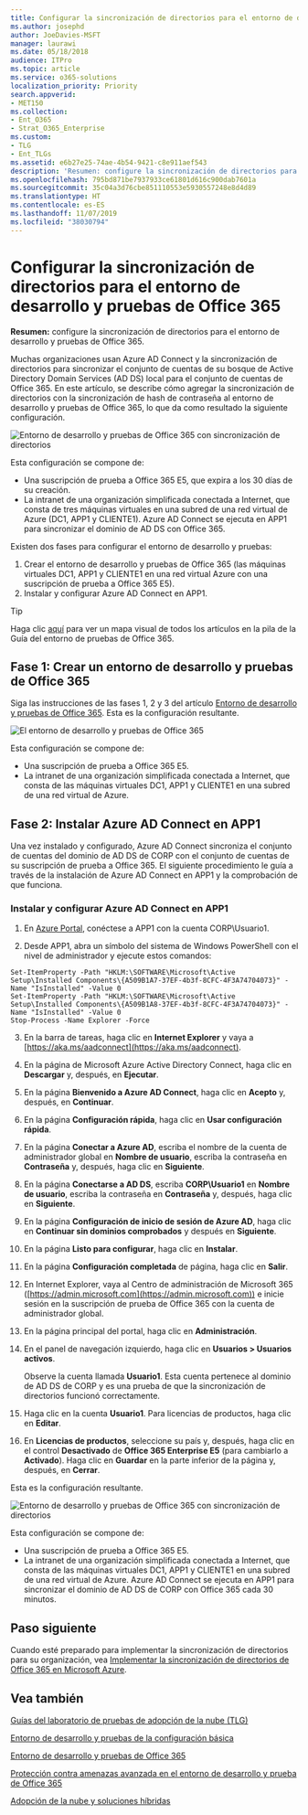 ```yaml
---
title: Configurar la sincronización de directorios para el entorno de desarrollo y pruebas de Office 365
ms.author: josephd
author: JoeDavies-MSFT
manager: laurawi
ms.date: 05/18/2018
audience: ITPro
ms.topic: article
ms.service: o365-solutions
localization_priority: Priority
search.appverid:
- MET150
ms.collection:
- Ent_O365
- Strat_O365_Enterprise
ms.custom:
- TLG
- Ent_TLGs
ms.assetid: e6b27e25-74ae-4b54-9421-c8e911aef543
description: 'Resumen: configure la sincronización de directorios para el entorno de desarrollo y pruebas de Office 365.'
ms.openlocfilehash: 795bd871be7937933ce61801d616c900dab7601a
ms.sourcegitcommit: 35c04a3d76cbe851110553e5930557248e8d4d89
ms.translationtype: HT
ms.contentlocale: es-ES
ms.lasthandoff: 11/07/2019
ms.locfileid: "38030794"
---
```

# <a name="directory-synchronization-for-your-office-365-devtest-environment"></a>Configurar la sincronización de directorios para el entorno de desarrollo y pruebas de Office 365

 **Resumen:** configure la sincronización de directorios para el entorno de desarrollo y pruebas de Office 365.
  
Muchas organizaciones usan Azure AD Connect y la sincronización de directorios para sincronizar el conjunto de cuentas de su bosque de Active Directory Domain Services (AD DS) local para el conjunto de cuentas de Office 365. En este artículo, se describe cómo agregar la sincronización de directorios con la sincronización de hash de contraseña al entorno de desarrollo y pruebas de Office 365, lo que da como resultado la siguiente configuración.
  
![Entorno de desarrollo y pruebas de Office 365 con sincronización de directorios](media/be5b37b0-f832-4878-b153-436c31546e21.png)
  
Esta configuración se compone de: 
  
- Una suscripción de prueba a Office 365 E5, que expira a los 30 días de su creación.
- La intranet de una organización simplificada conectada a Internet, que consta de tres máquinas virtuales en una subred de una red virtual de Azure (DC1, APP1 y CLIENTE1). Azure AD Connect se ejecuta en APP1 para sincronizar el dominio de AD DS con Office 365.
    
Existen dos fases para configurar el entorno de desarrollo y pruebas:
  
1. Crear el entorno de desarrollo y pruebas de Office 365 (las máquinas virtuales DC1, APP1 y CLIENTE1 en una red virtual Azure con una suscripción de prueba a Office 365 E5).
2. Instalar y configurar Azure AD Connect en APP1.
    
> [!TIP]
> Haga clic [aquí](https://aka.ms/catlgstack) para ver un mapa visual de todos los artículos en la pila de la Guía del entorno de pruebas de Office 365.
  
## <a name="phase-1-create-an-office-365-devtest-environment"></a>Fase 1: Crear un entorno de desarrollo y pruebas de Office 365

Siga las instrucciones de las fases 1, 2 y 3 del artículo [Entorno de desarrollo y pruebas de Office 365](office-365-dev-test-environment.md). Esta es la configuración resultante.
  
![El entorno de desarrollo y pruebas de Office 365](media/48fb91aa-09b0-4020-a496-a8253920c45d.png)
  
Esta configuración se compone de: 
  
- Una suscripción de prueba a Office 365 E5.
- La intranet de una organización simplificada conectada a Internet, que consta de las máquinas virtuales DC1, APP1 y CLIENTE1 en una subred de una red virtual de Azure.
    
## <a name="phase-2-install-azure-ad-connect-on-app1"></a>Fase 2: Instalar Azure AD Connect en APP1

Una vez instalado y configurado, Azure AD Connect sincroniza el conjunto de cuentas del dominio de AD DS de CORP con el conjunto de cuentas de su suscripción de prueba a Office 365. El siguiente procedimiento le guía a través de la instalación de Azure AD Connect en APP1 y la comprobación de que funciona.
  
### <a name="install-and-configure-azure-ad-connect-on-app1"></a>Instalar y configurar Azure AD Connect en APP1

1. En [Azure Portal](https://portal.azure.com), conéctese a APP1 con la cuenta CORP\\Usuario1.
    
2. Desde APP1, abra un símbolo del sistema de Windows PowerShell con el nivel de administrador y ejecute estos comandos:
    
  ```
  Set-ItemProperty -Path "HKLM:\SOFTWARE\Microsoft\Active Setup\Installed Components\{A509B1A7-37EF-4b3f-8CFC-4F3A74704073}" -Name "IsInstalled" -Value 0
Set-ItemProperty -Path "HKLM:\SOFTWARE\Microsoft\Active Setup\Installed Components\{A509B1A8-37EF-4b3f-8CFC-4F3A74704073}" -Name "IsInstalled" -Value 0
Stop-Process -Name Explorer -Force

  ```

3. En la barra de tareas, haga clic en **Internet Explorer** y vaya a [https://aka.ms/aadconnect](https://aka.ms/aadconnect).
    
4. En la página de Microsoft Azure Active Directory Connect, haga clic en **Descargar** y, después, en **Ejecutar**.
    
5. En la página **Bienvenido a Azure AD Connect**, haga clic en **Acepto** y, después, en **Continuar**.
    
6. En la página **Configuración rápida**, haga clic en **Usar configuración rápida**.
    
7. En la página **Conectar a Azure AD**, escriba el nombre de la cuenta de administrador global en **Nombre de usuario**, escriba la contraseña en **Contraseña** y, después, haga clic en **Siguiente**.
    
8. En la página **Conectarse a AD DS**, escriba **CORP\\Usuario1** en **Nombre de usuario**, escriba la contraseña en **Contraseña** y, después, haga clic en **Siguiente**.
    
9. En la página **Configuración de inicio de sesión de Azure AD**, haga clic en **Continuar sin dominios comprobados** y después en **Siguiente**.
    
10. En la página **Listo para configurar**, haga clic en **Instalar**.
    
11. En la página **Configuración completada** de página, haga clic en **Salir**.
    
12. En Internet Explorer, vaya al Centro de administración de Microsoft 365 ([https://admin.microsoft.com](https://admin.microsoft.com)) e inicie sesión en la suscripción de prueba de Office 365 con la cuenta de administrador global.
    
13. En la página principal del portal, haga clic en **Administración**.
    
14. En el panel de navegación izquierdo, haga clic en **Usuarios > Usuarios activos**.
    
    Observe la cuenta llamada **Usuario1**. Esta cuenta pertenece al dominio de AD DS de CORP y es una prueba de que la sincronización de directorios funcionó correctamente.
    
15. Haga clic en la cuenta **Usuario1**. Para licencias de productos, haga clic en **Editar**.
    
16. En **Licencias de productos**, seleccione su país y, después, haga clic en el control **Desactivado** de **Office 365 Enterprise E5** (para cambiarlo a **Activado**). Haga clic en **Guardar** en la parte inferior de la página y, después, en **Cerrar**.
    
Esta es la configuración resultante.
  
![Entorno de desarrollo y pruebas de Office 365 con sincronización de directorios](media/be5b37b0-f832-4878-b153-436c31546e21.png)
  
Esta configuración se compone de: 
  
- Una suscripción de prueba a Office 365 E5.
- La intranet de una organización simplificada conectada a Internet, que consta de las máquinas virtuales DC1, APP1 y CLIENTE1 en una subred de una red virtual de Azure. Azure AD Connect se ejecuta en APP1 para sincronizar el dominio de AD DS de CORP con Office 365 cada 30 minutos.
    
## <a name="next-step"></a>Paso siguiente

Cuando esté preparado para implementar la sincronización de directorios para su organización, vea [Implementar la sincronización de directorios de Office 365 en Microsoft Azure](deploy-office-365-directory-synchronization-dirsync-in-microsoft-azure.md).

## <a name="see-also"></a>Vea también

[Guías del laboratorio de pruebas de adopción de la nube (TLG)](cloud-adoption-test-lab-guides-tlgs.md)

[Entorno de desarrollo y pruebas de la configuración básica](base-configuration-dev-test-environment.md)

[Entorno de desarrollo y pruebas de Office 365](office-365-dev-test-environment.md)

[Protección contra amenazas avanzada en el entorno de desarrollo y prueba de Office 365](advanced-threat-protection-for-your-office-365-dev-test-environment.md)

[Adopción de la nube y soluciones híbridas](cloud-adoption-and-hybrid-solutions.md)




